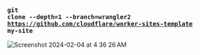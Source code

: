 ### <code>git clone --depth=1 --branch=wrangler2 https://github.com/cloudflare/worker-sites-template my-site</code>
![Screenshot 2024-02-04 at 4 36 26 AM](https://github.com/sudo-self/wrangler/assets/119916323/3760d78f-5a33-4893-a2b9-9bbcbb6e42f1)
